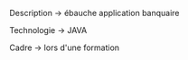 
Description -> 
ébauche application banquaire 

Technologie -> 
JAVA

Cadre -> 
lors d'une formation
